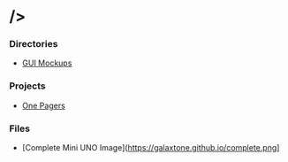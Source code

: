 # />

### Directories
* [GUI Mockups](https://galaxtone.github.io/gui/)

### Projects
* [One Pagers](https://galaxtone.github.io/onepage)

### Files
* [Complete Mini UNO Image](https://galaxtone.github.io/complete.png]
